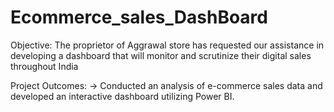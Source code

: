 # Ecommerce_sales_DashBoard
Objective: The proprietor of Aggrawal store has requested our assistance in developing a dashboard that will monitor and scrutinize their digital sales throughout India

Project Outcomes: -> Conducted an analysis of e-commerce sales data and developed an interactive dashboard utilizing Power BI.
